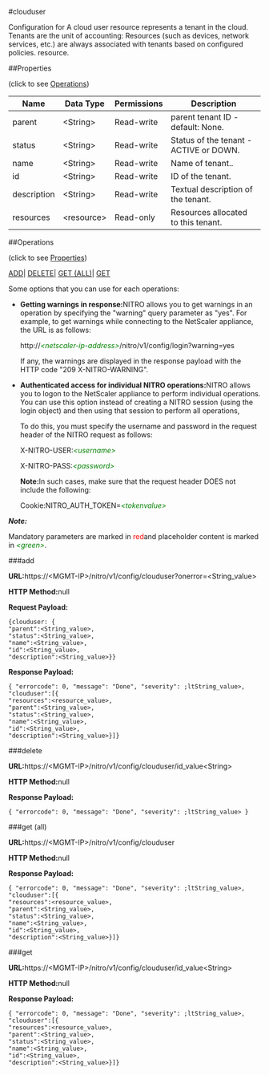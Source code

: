 #clouduser

Configuration for A cloud user resource represents a tenant in the cloud. Tenants are the unit of accounting: Resources (such as devices, network services, etc.) are always associated with tenants based on configured policies. resource.


##Properties 
<span>(click to see [Operations](#opera))</span>


<table><thead><tr><th>Name</th><th>Data Type</th><th>Permissions</th><th>Description</th></tr></thead><tbody><tr><td>parent</td><td>&lt;String></td><td>Read-write</td><td>parent tenant ID - default: None.</td></tr><tr><td>status</td><td>&lt;String></td><td>Read-write</td><td>Status of the tenant - ACTIVE or DOWN.</td></tr><tr><td>name</td><td>&lt;String></td><td>Read-write</td><td>Name of tenant..</td></tr><tr><td>id</td><td>&lt;String></td><td>Read-write</td><td>ID of the tenant.</td></tr><tr><td>description</td><td>&lt;String></td><td>Read-write</td><td>Textual description of the tenant.</td></tr><tr><td>resources</td><td>&lt;resource></td><td>Read-only</td><td>Resources allocated to this tenant.</td></tr></tbody></table>
##Operations 
<span>(click to see [Properties](#prope))</span>


[ADD]()| [DELETE](#d)| [GET (ALL)](#get-)| [GET]()


Some options that you can use for each operations:
<ul><li><p><b>Getting warnings in response:</b>NITRO allows you to get warnings in an operation by specifying the "warning" query parameter as "yes". For example, to get warnings while connecting to the NetScaler appliance, the URL is as follows:</p><p>http://<span style="color:green;font-style:italic;">&lt;netscaler-ip-address&gt;</span>/nitro/v1/config/login?warning=yes</p><p>If any, the warnings are displayed in the response payload with the HTTP code "209 X-NITRO-WARNING".</p></li><li><p><b>Authenticated access for individual NITRO operations:</b>NITRO allows you to logon to the NetScaler appliance to perform individual operations. You can use this option instead of creating a NITRO session (using the login object) and then using that session to perform all operations,</p><p>To do this, you must specify the username and password in the request header of the NITRO request as follows:</p><p>X-NITRO-USER:<span style="color:green;font-style:italic;">&lt;username&gt;</span></p><p>X-NITRO-PASS:<span style="color:green;font-style:italic;">&lt;password&gt;</span></p><p><b>Note:</b>In such cases, make sure that the request header DOES not include the following:</p><p>Cookie:NITRO_AUTH_TOKEN=<span style="color:green;font-style:italic;">&lt;tokenvalue&gt;</span></p></li></ul>



***Note:*** 
Mandatory parameters are marked in <span style="color:#FF0000;">red</span>and placeholder content is marked in <span style="color:green;font-style:italic">&lt;green&gt;</span>.

###add



<b>URL:</b>https://&lt;MGMT-IP&gt;/nitro/v1/config/clouduser?onerror=&lt;String_value&gt;
<b>HTTP Method:</b>null
<b>Request Payload: </b>```{clouduser: {"parent":<String_value>,"status":<String_value>,"name":<String_value>,"id":<String_value>,"description":<String_value>}}```
<b>Response Payload: </b>```{ "errorcode": 0, "message": "Done", "severity": ;ltString_value>, "clouduser":[{"resources":<resource_value>,"parent":<String_value>,"status":<String_value>,"name":<String_value>,"id":<String_value>,"description":<String_value>}]}```



###delete



<b>URL:</b>https://&lt;MGMT-IP&gt;/nitro/v1/config/clouduser/id_value&lt;String&gt;
<b>HTTP Method:</b>null
<b>Response Payload: </b>```{ "errorcode": 0, "message": "Done", "severity": ;ltString_value> }```



###get (all)



<b>URL:</b>https://&lt;MGMT-IP&gt;/nitro/v1/config/clouduser
<b>HTTP Method:</b>null
<b>Response Payload: </b>```{ "errorcode": 0, "message": "Done", "severity": ;ltString_value>, "clouduser":[{"resources":<resource_value>,"parent":<String_value>,"status":<String_value>,"name":<String_value>,"id":<String_value>,"description":<String_value>}]}```



###get



<b>URL:</b>https://&lt;MGMT-IP&gt;/nitro/v1/config/clouduser/id_value&lt;String&gt;
<b>HTTP Method:</b>null
<b>Response Payload: </b>```{ "errorcode": 0, "message": "Done", "severity": ;ltString_value>, "clouduser":[{"resources":<resource_value>,"parent":<String_value>,"status":<String_value>,"name":<String_value>,"id":<String_value>,"description":<String_value>}]}```



